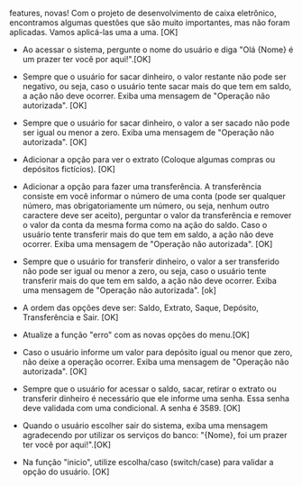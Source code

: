 features, novas!
Com o projeto de desenvolvimento de caixa eletrônico, encontramos algumas questões que são muito importantes, mas não foram aplicadas. Vamos aplicá-las uma a uma. [OK]

- Ao acessar o sistema, pergunte o nome do usuário e diga "Olá {Nome} é um prazer ter você por aqui!".[OK]

- Sempre que o usuário for sacar dinheiro, o valor restante não pode ser negativo, ou seja, caso o usuário tente sacar mais do que tem em saldo, a ação não deve ocorrer. Exiba uma mensagem de "Operação não autorizada". [OK]

- Sempre que o usuário for sacar dinheiro, o valor a ser sacado não pode ser igual ou menor a zero. Exiba uma mensagem de "Operação não autorizada". [OK]

- Adicionar a opção para ver o extrato (Coloque algumas compras ou depósitos fictícios). [OK]

- Adicionar a opção para fazer uma transferência. A transferência consiste em você informar o número de uma conta (pode ser qualquer número, mas obrigatoriamente um número, ou seja, nenhum outro caractere deve ser aceito), perguntar o valor da transferência e remover o valor da conta da mesma forma como na ação do saldo. Caso o usuário tente transferir mais do que tem em saldo, a ação não deve ocorrer. Exiba uma mensagem de "Operação não autorizada". [OK]

- Sempre que o usuário for transferir dinheiro,  o valor a ser transferido não pode ser igual ou menor a zero, ou seja, caso o usuário tente transferir mais do que tem em saldo, a ação não deve ocorrer. Exiba uma mensagem de "Operação não autorizada". [ok]

- A ordem das opções deve ser: Saldo, Extrato, Saque, Depósito, Transferência e Sair. [OK]

- Atualize a função "erro" com as novas opções do menu.[OK]

- Caso o usuário informe um valor para depósito igual ou menor que zero, não deixe a operação ocorrer. Exiba uma mensagem de "Operação não autorizada". [OK]

- Sempre que o usuário for acessar o saldo, sacar, retirar o extrato ou transferir dinheiro é necessário que ele informe uma senha. Essa senha deve validada com uma condicional. A senha é 3589. [OK]

- Quando o usuário escolher sair do sistema, exiba uma mensagem agradecendo por utilizar os serviços do banco: "{Nome}, foi um prazer ter você por aqui!".[OK]

- Na função "inicio", utilize escolha/caso (switch/case) para validar a opção do usuário. [OK]


